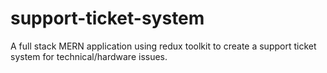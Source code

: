 # support-ticket-system
A full stack MERN application using redux toolkit to create a support ticket system for technical/hardware issues.
